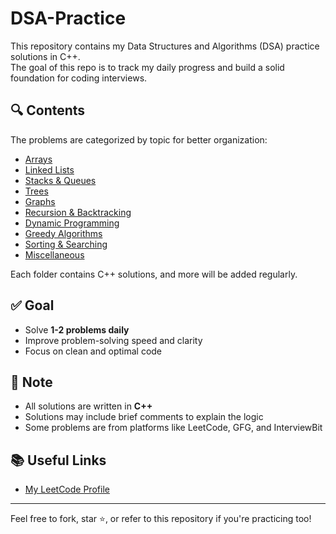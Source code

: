# DSA-Practice

This repository contains my Data Structures and Algorithms (DSA) practice solutions in C++.  
The goal of this repo is to track my daily progress and build a solid foundation for coding interviews.

## 🔍 Contents

The problems are categorized by topic for better organization:

- [Arrays](./Arrays)
- [Linked Lists](./LinkedList)
- [Stacks & Queues](./Stacks_Queues)
- [Trees](./Trees)
- [Graphs](./Graphs)
- [Recursion & Backtracking](./Recursion_Backtracking)
- [Dynamic Programming](./DP)
- [Greedy Algorithms](./Greedy)
- [Sorting & Searching](./Sorting_Searching)
- [Miscellaneous](./Misc)

Each folder contains C++ solutions, and more will be added regularly.

## ✅ Goal

- Solve **1-2 problems daily**
- Improve problem-solving speed and clarity
- Focus on clean and optimal code

## 📌 Note

- All solutions are written in **C++**
- Solutions may include brief comments to explain the logic
- Some problems are from platforms like LeetCode, GFG, and InterviewBit

## 📚 Useful Links

- [My LeetCode Profile](https://leetcode.com/DivyamAgarewal/)


---

Feel free to fork, star ⭐, or refer to this repository if you're practicing too!
